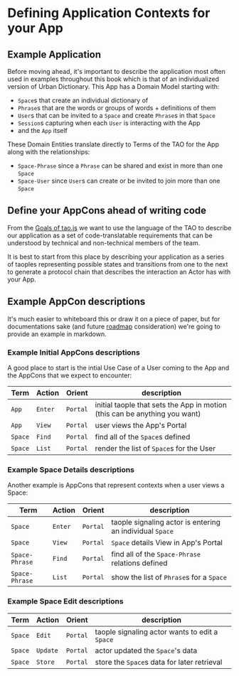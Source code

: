 # Defining Application Contexts for your App

## Example Application

Before moving ahead, it's important to describe the application most often used in examples throughout this book which is that of an individualized
version of Urban Dictionary.  This App has a Domain Model starting with:

* `Space`s that create an individual dictionary of
* `Phrase`s that are the words or groups of words + definitions of them
* `User`s that can be invited to a `Space` and create `Phrase`s in that `Space`
* `Session`s capturing when each `User` is interacting with the App
* and the `App` itself

These Domain Entities translate directly to Terms of the TAO for the App along with the relationships:

* `Space-Phrase` since a `Phrase` can be shared and exist in more than one `Space`
* `Space-User` since `User`s can create or be invited to join more than one `Space`

## Define your AppCons ahead of writing code

From the [Goals of tao.js](../intro/goals.md) we want to use the language of the TAO to describe
our application as a set of code-translatable requirements that can be understood by technical
and non-technical members of the team.

It is best to start from this place by describing your application as a series of taoples
representing possible states and transitions from one to the next to generate a protocol chain
that describes the interaction an Actor has with your App.

## Example AppCon descriptions

It's much easier to whiteboard this or draw it on a piece of paper, but for documentations sake
(and future [roadmap](../intro/roadmap.md) consideration) we're going to provide an example in
markdown.

### Example Initial AppCons descriptions

A good place to start is the intial Use Case of a User coming to the App and the
AppCons that we expect to encounter:

|Term|Action|Orient|description|
|----|------|------|-----------|
|`App`|`Enter`|`Portal`|initial taople that sets the App in motion (this can be anything you want)|
|`App`|`View`|`Portal`|user views the App's Portal|
|`Space`|`Find`|`Portal`|find all of the `Space`s defined|
|`Space`|`List`|`Portal`|render the list of `Space`s for the User|

### Example Space Details descriptions

Another example is AppCons that represent contexts when a user views a Space:

|Term|Action|Orient|description|
|----|------|------|-----------|
|`Space`|`Enter`|`Portal`|taople signaling actor is entering an individual `Space`|
|`Space`|`View`|`Portal`|`Space` details View in App's Portal|
|`Space-Phrase`|`Find`|`Portal`|find all of the `Space-Phrase` relations defined|
|`Space-Phrase`|`List`|`Portal`|show the list of `Phrase`s for a `Space`|

### Example Space Edit descriptions

|Term|Action|Orient|description|
|----|------|------|-----------|
|`Space`|`Edit`|`Portal`|taople signaling actor wants to edit a `Space`|
|`Space`|`Update`|`Portal`|actor updated the `Space`'s data|
|`Space`|`Store`|`Portal`|store the `Space`s data for later retrieval|
